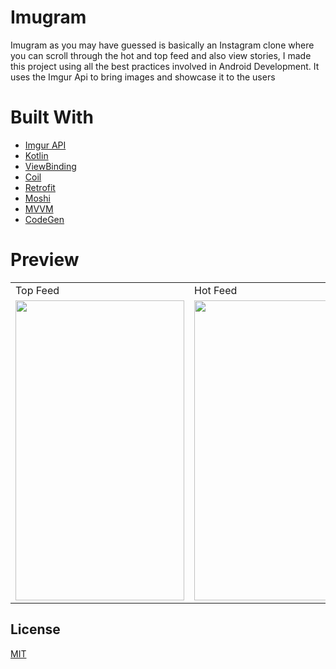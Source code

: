 # Imugram 
Imugram as you may have guessed is basically an Instagram clone where you can scroll through the hot and top feed and also view stories, I made this project  using all the best practices involved in Android Development. It uses the Imgur Api to bring images and showcase it to the users

# Built With
* [Imgur API](https://apidocs.imgur.com/)
* [Kotlin](https://kotlinlang.org/)
* [ViewBinding](https://developer.android.com/topic/libraries/view-binding)
* [Coil](https://github.com/coil-kt/coil)
* [Retrofit](https://square.github.io/retrofit/)
* [Moshi](https://github.com/square/retrofit/tree/master/retrofit-converters/moshi)
* [MVVM](https://developer.android.com/jetpack/guide)
* [CodeGen](https://github.com/square/moshi/blob/master/CHANGELOG.md#version-160)

# Preview
<table>
  <tr>
    <td>Top Feed</td>
     <td>Hot Feed</td>
     <td>Story Widget</td>
  </tr>
  <tr>
    <td><img src="https://user-images.githubusercontent.com/75121767/145616282-5ed72725-458e-4994-974d-0c863cf3943b.jpeg" width=270 height=480></td>
    <td><img src="https://user-images.githubusercontent.com/75121767/145616374-2be58ce8-0db5-494a-9344-71bf4507dbe1.jpeg" width=270 height=480></td>
    <td><img src="https://user-images.githubusercontent.com/75121767/145616393-a1cc2ee2-ffcc-4117-baa8-003abe9da973.jpeg" width=270 height=480></td>
  </tr>
 </table>


## License
[MIT](https://choosealicense.com/licenses/mit/)

